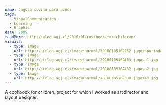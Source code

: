 ```yaml
---
name: Jugosa cocina para niños
tags:
  - VisualCommunication
  - Learning
  - Graphic
date: 2009
readMore: http://blog.agj.cl/2010/01/cookbook-for-children/
visuals:
  - type: Image
    url: http://piclog.agj.cl/image/normal/20100105162252_jugosaportada.jpg
  - type: Image
    url: http://piclog.agj.cl/image/normal/20100105162403_jugosa1.jpg
  - type: Image
    url: http://piclog.agj.cl/image/normal/20100105162432_jugosa2.jpg
  - type: Image
    url: http://piclog.agj.cl/image/normal/20100105162500_jugosa3.jpg
---
```



A cookbook for children, project for which I worked as art director and layout designer.
